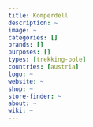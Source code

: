 ```yaml
---
title: Komperdell
description: ~
image: ~
categories: []
brands: []
purposes: []
types: [trekking-pole]
countries: [austria]
logo: ~
website: ~
shop: ~
store-finder: ~
about: ~
wiki: ~
---
```

